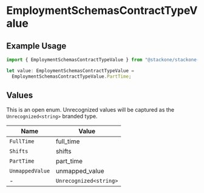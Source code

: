 # EmploymentSchemasContractTypeValue

## Example Usage

```typescript
import { EmploymentSchemasContractTypeValue } from "@stackone/stackone-client-ts/sdk/models/shared";

let value: EmploymentSchemasContractTypeValue =
  EmploymentSchemasContractTypeValue.PartTime;
```

## Values

This is an open enum. Unrecognized values will be captured as the `Unrecognized<string>` branded type.

| Name                   | Value                  |
| ---------------------- | ---------------------- |
| `FullTime`             | full_time              |
| `Shifts`               | shifts                 |
| `PartTime`             | part_time              |
| `UnmappedValue`        | unmapped_value         |
| -                      | `Unrecognized<string>` |